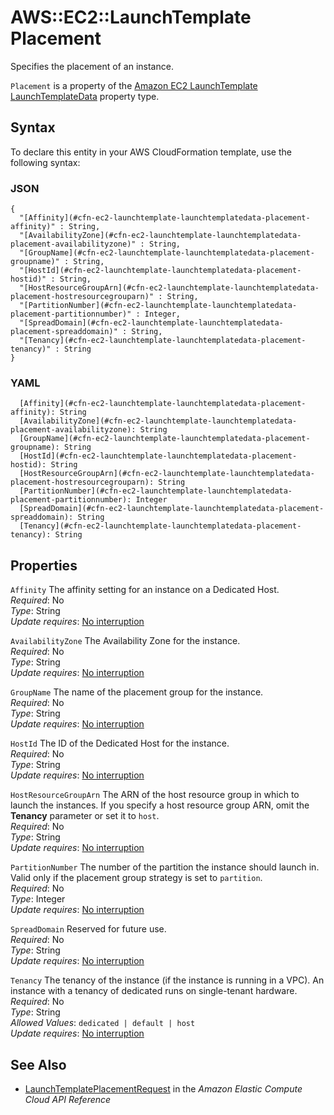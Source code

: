 # AWS::EC2::LaunchTemplate Placement<a name="aws-properties-ec2-launchtemplate-launchtemplatedata-placement"></a>

Specifies the placement of an instance\.

 `Placement` is a property of the [Amazon EC2 LaunchTemplate LaunchTemplateData](https://docs.aws.amazon.com/AWSCloudFormation/latest/UserGuide/aws-properties-ec2-launchtemplate-launchtemplatedata.html) property type\.

## Syntax<a name="aws-properties-ec2-launchtemplate-launchtemplatedata-placement-syntax"></a>

To declare this entity in your AWS CloudFormation template, use the following syntax:

### JSON<a name="aws-properties-ec2-launchtemplate-launchtemplatedata-placement-syntax.json"></a>

```
{
  "[Affinity](#cfn-ec2-launchtemplate-launchtemplatedata-placement-affinity)" : String,
  "[AvailabilityZone](#cfn-ec2-launchtemplate-launchtemplatedata-placement-availabilityzone)" : String,
  "[GroupName](#cfn-ec2-launchtemplate-launchtemplatedata-placement-groupname)" : String,
  "[HostId](#cfn-ec2-launchtemplate-launchtemplatedata-placement-hostid)" : String,
  "[HostResourceGroupArn](#cfn-ec2-launchtemplate-launchtemplatedata-placement-hostresourcegrouparn)" : String,
  "[PartitionNumber](#cfn-ec2-launchtemplate-launchtemplatedata-placement-partitionnumber)" : Integer,
  "[SpreadDomain](#cfn-ec2-launchtemplate-launchtemplatedata-placement-spreaddomain)" : String,
  "[Tenancy](#cfn-ec2-launchtemplate-launchtemplatedata-placement-tenancy)" : String
}
```

### YAML<a name="aws-properties-ec2-launchtemplate-launchtemplatedata-placement-syntax.yaml"></a>

```
  [Affinity](#cfn-ec2-launchtemplate-launchtemplatedata-placement-affinity): String
  [AvailabilityZone](#cfn-ec2-launchtemplate-launchtemplatedata-placement-availabilityzone): String
  [GroupName](#cfn-ec2-launchtemplate-launchtemplatedata-placement-groupname): String
  [HostId](#cfn-ec2-launchtemplate-launchtemplatedata-placement-hostid): String
  [HostResourceGroupArn](#cfn-ec2-launchtemplate-launchtemplatedata-placement-hostresourcegrouparn): String
  [PartitionNumber](#cfn-ec2-launchtemplate-launchtemplatedata-placement-partitionnumber): Integer
  [SpreadDomain](#cfn-ec2-launchtemplate-launchtemplatedata-placement-spreaddomain): String
  [Tenancy](#cfn-ec2-launchtemplate-launchtemplatedata-placement-tenancy): String
```

## Properties<a name="aws-properties-ec2-launchtemplate-launchtemplatedata-placement-properties"></a>

`Affinity`  <a name="cfn-ec2-launchtemplate-launchtemplatedata-placement-affinity"></a>
The affinity setting for an instance on a Dedicated Host\.  
*Required*: No  
*Type*: String  
*Update requires*: [No interruption](https://docs.aws.amazon.com/AWSCloudFormation/latest/UserGuide/using-cfn-updating-stacks-update-behaviors.html#update-no-interrupt)

`AvailabilityZone`  <a name="cfn-ec2-launchtemplate-launchtemplatedata-placement-availabilityzone"></a>
The Availability Zone for the instance\.  
*Required*: No  
*Type*: String  
*Update requires*: [No interruption](https://docs.aws.amazon.com/AWSCloudFormation/latest/UserGuide/using-cfn-updating-stacks-update-behaviors.html#update-no-interrupt)

`GroupName`  <a name="cfn-ec2-launchtemplate-launchtemplatedata-placement-groupname"></a>
The name of the placement group for the instance\.  
*Required*: No  
*Type*: String  
*Update requires*: [No interruption](https://docs.aws.amazon.com/AWSCloudFormation/latest/UserGuide/using-cfn-updating-stacks-update-behaviors.html#update-no-interrupt)

`HostId`  <a name="cfn-ec2-launchtemplate-launchtemplatedata-placement-hostid"></a>
The ID of the Dedicated Host for the instance\.  
*Required*: No  
*Type*: String  
*Update requires*: [No interruption](https://docs.aws.amazon.com/AWSCloudFormation/latest/UserGuide/using-cfn-updating-stacks-update-behaviors.html#update-no-interrupt)

`HostResourceGroupArn`  <a name="cfn-ec2-launchtemplate-launchtemplatedata-placement-hostresourcegrouparn"></a>
The ARN of the host resource group in which to launch the instances\. If you specify a host resource group ARN, omit the **Tenancy** parameter or set it to `host`\.  
*Required*: No  
*Type*: String  
*Update requires*: [No interruption](https://docs.aws.amazon.com/AWSCloudFormation/latest/UserGuide/using-cfn-updating-stacks-update-behaviors.html#update-no-interrupt)

`PartitionNumber`  <a name="cfn-ec2-launchtemplate-launchtemplatedata-placement-partitionnumber"></a>
The number of the partition the instance should launch in\. Valid only if the placement group strategy is set to `partition`\.  
*Required*: No  
*Type*: Integer  
*Update requires*: [No interruption](https://docs.aws.amazon.com/AWSCloudFormation/latest/UserGuide/using-cfn-updating-stacks-update-behaviors.html#update-no-interrupt)

`SpreadDomain`  <a name="cfn-ec2-launchtemplate-launchtemplatedata-placement-spreaddomain"></a>
Reserved for future use\.  
*Required*: No  
*Type*: String  
*Update requires*: [No interruption](https://docs.aws.amazon.com/AWSCloudFormation/latest/UserGuide/using-cfn-updating-stacks-update-behaviors.html#update-no-interrupt)

`Tenancy`  <a name="cfn-ec2-launchtemplate-launchtemplatedata-placement-tenancy"></a>
The tenancy of the instance \(if the instance is running in a VPC\)\. An instance with a tenancy of dedicated runs on single\-tenant hardware\.  
*Required*: No  
*Type*: String  
*Allowed Values*: `dedicated | default | host`  
*Update requires*: [No interruption](https://docs.aws.amazon.com/AWSCloudFormation/latest/UserGuide/using-cfn-updating-stacks-update-behaviors.html#update-no-interrupt)

## See Also<a name="aws-properties-ec2-launchtemplate-launchtemplatedata-placement--seealso"></a>
+  [ LaunchTemplatePlacementRequest](https://docs.aws.amazon.com/AWSEC2/latest/APIReference/API_LaunchTemplatePlacementRequest.html) in the *Amazon Elastic Compute Cloud API Reference* 